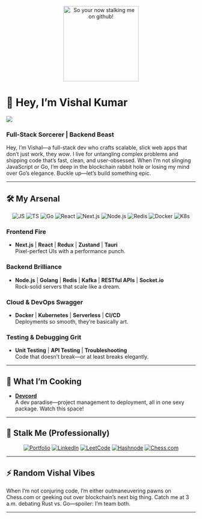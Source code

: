<p align="center">
  <img src="https://i.imgur.com/psKJGaA.jpeg" width="200" alt="So your now stalking me on github!"/>
</p>

# 👋 Hey, I’m Vishal Kumar  
![](https://komarev.com/ghpvc/?username=vishal-kumar3)
### Full-Stack Sorcerer | Backend Beast
Hey, I’m Vishal—a full-stack dev who crafts scalable, slick web apps that don’t just work, they *wow*. I live for untangling complex problems and shipping code that’s fast, clean, and user-obsessed. When I’m not slinging JavaScript or Go, I’m deep in the blockchain rabbit hole or losing my mind over Go’s elegance. Buckle up—let’s build something epic.

---

## 🛠️ My Arsenal

<p align="center">
  <img src="https://img.shields.io/badge/JavaScript-F7DF1E?style=for-the-badge&logo=javascript&logoColor=black" alt="JS"/>
  <img src="https://img.shields.io/badge/TypeScript-007ACC?style=for-the-badge&logo=typescript&logoColor=white" alt="TS"/>
  <img src="https://img.shields.io/badge/Go-00ADD8?style=for-the-badge&logo=go&logoColor=white" alt="Go"/>
  <img src="https://img.shields.io/badge/React-20232A?style=for-the-badge&logo=react&logoColor=61DAFB" alt="React"/>
  <img src="https://img.shields.io/badge/Next.js-000000?style=for-the-badge&logo=next.js&logoColor=white" alt="Next.js"/>
  <img src="https://img.shields.io/badge/Node.js-339933?style=for-the-badge&logo=nodedotjs&logoColor=white" alt="Node.js"/>
  <img src="https://img.shields.io/badge/Redis-DC382D?style=for-the-badge&logo=redis&logoColor=white" alt="Redis"/>
  <img src="https://img.shields.io/badge/Docker-2CA5E0?style=for-the-badge&logo=docker&logoColor=white" alt="Docker"/>
  <img src="https://img.shields.io/badge/Kubernetes-326CE5?style=for-the-badge&logo=kubernetes&logoColor=white" alt="K8s"/>
</p>

### Frontend Fire
- **Next.js** | **React** | **Redux** | **Zustand** | **Tauri**  
  Pixel-perfect UIs with a performance punch.

### Backend Brilliance
- **Node.js** | **Golang** | **Redis** | **Kafka** | **RESTful APIs** | **Socket.io**  
  Rock-solid servers that scale like a dream.

### Cloud & DevOps Swagger
- **Docker** | **Kubernetes** | **Serverless** | **CI/CD**  
  Deployments so smooth, they’re basically art.

### Testing & Debugging Grit
- **Unit Testing** | **API Testing** | **Troubleshooting**  
  Code that doesn’t break—or at least breaks elegantly.

---

## 🚀 What I’m Cooking

- **[Devcord](https://github.com/vishal-kumar3/devcord)**  
  A dev paradise—project management to deployment, all in one sexy package. Watch this space!

---

## 🔗 Stalk Me (Professionally)

<p align="center">
  <a href="https://vishalkumar.space/"><img src="https://img.shields.io/badge/Portfolio-FF6F61?style=for-the-badge&logo=About.me&logoColor=white" alt="Portfolio"/></a>
  <a href="https://www.linkedin.com/in/vishal-kumar3/"><img src="https://img.shields.io/badge/LinkedIn-0077B5?style=for-the-badge&logo=linkedin&logoColor=white" alt="LinkedIn"/></a>
  <a href="https://leetcode.com/u/VishalKumar10/"><img src="https://img.shields.io/badge/LeetCode-FFA116?style=for-the-badge&logo=leetcode&logoColor=black" alt="LeetCode"/></a>
  <a href="https://vishal-kumar3.hashnode.dev/"><img src="https://img.shields.io/badge/Hashnode-2962FF?style=for-the-badge&logo=hashnode&logoColor=white" alt="Hashnode"/></a>
  <a href="https://www.chess.com/member/vishal_kumar3"><img src="https://img.shields.io/badge/Chess.com-005FAB?style=for-the-badge&logo=lichess&logoColor=white" alt="Chess.com"/></a>
</p>

---

## ⚡ Random Vishal Vibes

When I’m not conjuring code, I’m either outmaneuvering pawns on Chess.com or geeking out over blockchain’s next big thing. Catch me at 3 a.m. debating Rust vs. Go—spoiler: I’m team both.

---
